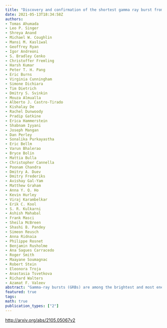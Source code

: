 ```yaml
---
title: "Discovery and confirmation of the shortest gamma ray burst from a   collapsar"
date: 2021-05-13T18:34:58Z
authors:
- Tomas Ahumada
- Leo P. Singer
- Shreya Anand
- Michael W. Coughlin
- Mansi M. Kasliwal
- Geoffrey Ryan
- Igor Andreoni
- S. Bradley Cenko
- Christoffer Fremling
- Harsh Kumar
- Peter T. H. Pang
- Eric Burns
- Virginia Cunningham
- Simone Dichiara
- Tim Dietrich
- Dmitry S. Svinkin
- Mouza Almualla
- Alberto J. Castro-Tirado
- Kishalay De
- Rachel Dunwoody
- Pradip Gatkine
- Erica Hammerstein
- Shabnam Iyyani
- Joseph Mangan
- Dan Perley
- Sonalika Purkayastha
- Eric Bellm
- Varun Bhalerao
- Bryce Bolin
- Mattia Bulla
- Christopher Cannella
- Poonam Chandra
- Dmitry A. Duev
- Dmitry Frederiks
- Avishay Gal-Yam
- Matthew Graham
- Anna Y. Q. Ho
- Kevin Hurley
- Viraj Karambelkar
- Erik C. Kool
- S. R. Kulkarni
- Ashish Mahabal
- Frank Masci
- Sheila McBreen
- Shashi B. Pandey
- Simeon Reusch
- Anna Ridnaia
- Philippe Rosnet
- Benjamin Rusholme
- Ana Sagues Carracedo
- Roger Smith
- Maayane Soumagnac
- Robert Stein
- Eleonora Troja
- Anastasia Tsvetkova
- Richard Walters
- Azamat F. Valeev
abstract: "Gamma-ray bursts (GRBs) are among the brightest and most energetic events in the universe. The duration and hardness distribution of GRBs has two clusters, now understood to reflect (at least) two different progenitors. Short-hard GRBs (SGRBs; T90 <2 s) arise from compact binary mergers, while long-soft GRBs (LGRBs; T90 >2 s) have been attributed to the collapse of peculiar massive stars (collapsars). The discovery of SN 1998bw/GRB 980425 marked the first association of a LGRB with a collapsar and AT 2017gfo/GRB 170817A/GW170817 marked the first association of a SGRB with a binary neutron star merger, producing also gravitational wave (GW). Here, we present the discovery of ZTF20abwysqy (AT2020scz), a fast-fading optical transient in the Fermi Satellite and the InterPlanetary Network (IPN) localization regions of GRB 200826A; X-ray and radio emission further confirm that this is the afterglow. Follow-up imaging (at rest-frame 16.5 days) reveals excess emission above the afterglow that cannot be explained as an underlying kilonova (KN), but is consistent with being the supernova (SN). Despite the GRB duration being short (rest-frame T90 of 0.65 s), our panchromatic follow-up data confirms a collapsar origin. GRB 200826A is the shortest LGRB found with an associated collapsar; it appears to sit on the brink between a successful and a failed collapsar. Our discovery is consistent with the hypothesis that most collapsars fail to produce ultra-relativistic jets."
featured: true
tags:
math: true
publication_types: ["2"]
---
```

http://arxiv.org/abs/2105.05067v2